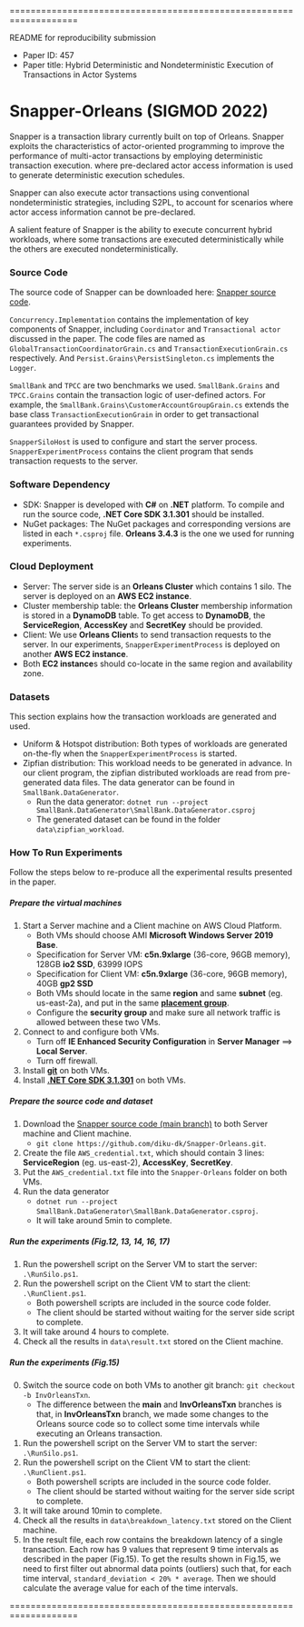 ===================================================================

README for reproducibility submission
- Paper ID: 457
- Paper title: Hybrid Deterministic and Nondeterministic Execution of Transactions in Actor Systems

# Snapper-Orleans (SIGMOD 2022)
Snapper is a transaction library currently built on top of Orleans. Snapper exploits the characteristics of actor-oriented programming to improve the performance of multi-actor transactions by employing deterministic transaction execution. where pre-declared actor access information is used to generate deterministic execution schedules. 

Snapper can also execute actor transactions using conventional nondeterministic strategies, including S2PL, to account for scenarios where actor access information cannot be pre-declared. 

A salient feature of Snapper is the ability to execute concurrent hybrid workloads, where some transactions are executed deterministically while the others are executed nondeterministically.

### Source Code
The source code of Snapper can be downloaded here: [Snapper source code](https://github.com/diku-dk/Snapper-Orleans).

`Concurrency.Implementation` contains the implementation of key components of Snapper, including `Coordinator` and `Transactional actor` discussed in the paper. The code files are named as `GlobalTransactionCoordinatorGrain.cs` and `TransactionExecutionGrain.cs` respectively. And `Persist.Grains\PersistSingleton.cs` implements the `Logger`. 

`SmallBank` and `TPCC` are two benchmarks we used. `SmallBank.Grains` and `TPCC.Grains` contain the transaction logic of user-defined actors. For example, the `SmallBank.Grains\CustomerAccountGroupGrain.cs` extends the base class `TransactionExecutionGrain` in order to get transactional guarantees provided by Snapper. 

`SnapperSiloHost` is used to configure and start the server process. `SnapperExperimentProcess` contains the client program that sends transaction requests to the server.

### Software Dependency
- SDK: Snapper is developed with **C#** on **.NET** platform. To compile and run the source code, **.NET Core SDK 3.1.301** should be installed.
- NuGet packages: The NuGet packages and corresponding versions are listed in each `*.csproj` file. **Orleans 3.4.3** is the one we used for running experiments.

### Cloud Deployment
- Server: The server side is an **Orleans Cluster** which contains 1 silo. The server is deployed on an **AWS EC2 instance**.
- Cluster membership table: the **Orleans Cluster** membership information is stored in a **DynamoDB** table. To get access to **DynamoDB**, the **ServiceRegion**, **AccessKey** and **SecretKey** should be provided.
- Client: We use **Orleans Client**s to send transaction requests to the server. In our experiments, `SnapperExperimentProcess` is deployed on another **AWS EC2 instance**.
- Both **EC2 instance**s should co-locate in the same region and availability zone.

### Datasets
This section explains how the transaction workloads are generated and used.
- Uniform & Hotspot distribution: Both types of workloads are generated on-the-fly when the `SnapperExperimentProcess` is started.
- Zipfian distribution: This workload needs to be generated in advance. In our client program, the zipfian distributed workloads are read from pre-generated data files. The data generator can be found in `SmallBank.DataGenerator`.
  * Run the data generator: `dotnet run --project SmallBank.DataGenerator\SmallBank.DataGenerator.csproj`
  * The generated dataset can be found in the folder `data\zipfian_workload`.

### How To Run Experiments
Follow the steps below to re-produce all the experimental results presented in the paper.

##### Prepare the virtual machines
1. Start a Server machine and a Client machine on AWS Cloud Platform.
   - Both VMs should choose AMI **Microsoft Windows Server 2019 Base**.
   - Specification for Server VM: **c5n.9xlarge** (36-core, 96GB memory), 128GB **io2 SSD**, 63999 IOPS
   - Specification for Client VM: **c5n.9xlarge** (36-core, 96GB memory), 40GB **gp2 SSD**
   - Both VMs should locate in the same **region** and same **subnet** (eg. us-east-2a), and put in the same [**placement group**](https://docs.aws.amazon.com/AWSEC2/latest/UserGuide/placement-groups.html).
   - Configure the **security group** and make sure all network traffic is allowed between these two VMs.
2. Connect to and configure both VMs.
   - Turn off **IE Enhanced Security Configuration** in **Server Manager** ==> **Local Server**.
   - Turn off firewall.
3. Install [**git**](https://git-scm.com/downloads) on both VMs.
4. Install [**.NET Core SDK 3.1.301**](https://github.com/dotnet/core/blob/main/release-notes/3.1/3.1.5/3.1.301-download.md) on both VMs.

##### Prepare the source code and dataset
1. Download the [Snapper source code (main branch)](https://github.com/diku-dk/Snapper-Orleans) to both Server machine and Client machine.
   - `git clone https://github.com/diku-dk/Snapper-Orleans.git`.
2. Create the file `AWS_credential.txt`, which should contain 3 lines: **ServiceRegion** (eg. us-east-2), **AccessKey**, **SecretKey**.
3. Put the `AWS_credential.txt` file into the `Snapper-Orleans` folder on both VMs.
4. Run the data generator
   - `dotnet run --project SmallBank.DataGenerator\SmallBank.DataGenerator.csproj`.
   - It will take around 5min to complete.

##### Run the experiments (Fig.12, 13, 14, 16, 17)
1. Run the powershell script on the Server VM to start the server: `.\RunSilo.ps1`.
2. Run the powershell script on the Client VM to start the client: `.\RunClient.ps1`.
   - Both powershell scripts are included in the source code folder.
   - The client should be started without waiting for the server side script to complete.
3. It will take around 4 hours to complete.
4. Check all the results in `data\result.txt` stored on the Client machine.

##### Run the experiments (Fig.15)
0. Switch the source code on both VMs to another git branch: `git checkout -b InvOrleansTxn`.
   - The difference between the **main** and **InvOrleansTxn** branches is that, in **InvOrleansTxn** branch, we made some changes to the Orleans source code so to collect some time intervals while executing an Orleans transaction.
1. Run the powershell script on the Server VM to start the server: `.\RunSilo.ps1`.
2. Run the powershell script on the Client VM to start the client: `.\RunClient.ps1`.
   - Both powershell scripts are included in the source code folder.
   - The client should be started without waiting for the server side script to complete.
3. It will take around 10min to complete.
4. Check all the results in `data\breakdown_latency.txt` stored on the Client machine.
5. In the result file, each row contains the breakdown latency of a single transaction. Each row has 9 values that represent 9 time intervals as described in the paper (Fig.15). To get the results shown in Fig.15, we need to first filter out abnormal data points (outliers) such that, for each time interval, `standard_deviation < 20% * average`. Then we should calculate the average value for each of the time intervals.

===================================================================